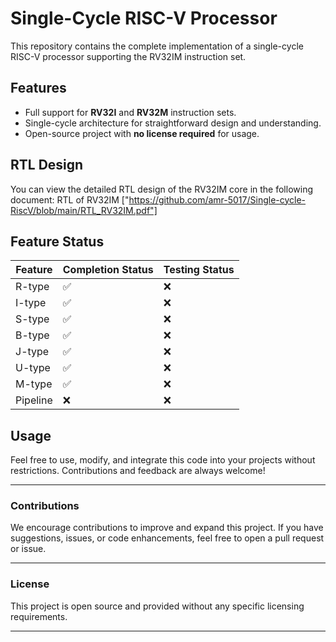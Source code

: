 # Single-Cycle RISC-V Processor

This repository contains the complete implementation of a single-cycle RISC-V processor supporting the RV32IM instruction set.

## Features

- Full support for **RV32I** and **RV32M** instruction sets.
- Single-cycle architecture for straightforward design and understanding.
- Open-source project with **no license required** for usage.

## RTL Design
You can view the detailed RTL design of the RV32IM core in the following document:
RTL of RV32IM ["https://github.com/amr-5017/Single-cycle-RiscV/blob/main/RTL_RV32IM.pdf"]

## Feature Status

| Feature      | Completion Status | Testing Status |
|--------------|-------------------|----------------|
| R-type       | ✅               | ❌             |
| I-type       | ✅               | ❌             |
| S-type       | ✅               | ❌             |
| B-type       | ✅               | ❌             |
| J-type       | ✅               | ❌             |
| U-type       | ✅               | ❌             |
| M-type       | ✅               | ❌             |
| Pipeline     | ❌               | ❌             |

## Usage

Feel free to use, modify, and integrate this code into your projects without restrictions. Contributions and feedback are always welcome!

---

### Contributions

We encourage contributions to improve and expand this project. If you have suggestions, issues, or code enhancements, feel free to open a pull request or issue.

---

### License

This project is open source and provided without any specific licensing requirements.

---

